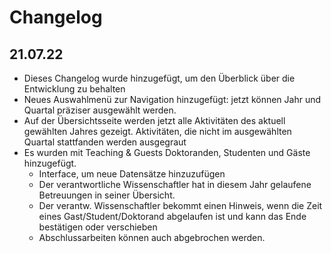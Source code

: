 # Changelog

## 21.07.22

- Dieses Changelog wurde hinzugefügt, um den Überblick über die Entwicklung zu behalten
- Neues Auswahlmenü zur Navigation hinzugefügt: jetzt können Jahr und Quartal präziser ausgewählt werden.
- Auf der Übersichtsseite werden jetzt alle Aktivitäten des aktuell gewählten Jahres gezeigt. Aktivitäten, die nicht im ausgewählten Quartal stattfanden werden ausgegraut
- Es wurden mit Teaching & Guests Doktoranden, Studenten und Gäste hinzugefügt.
  - Interface, um neue Datensätze hinzuzufügen
  - Der verantwortliche Wissenschaftler hat in diesem Jahr gelaufene Betreuungen in seiner Übersicht.
  - Der verantw. Wissenschaftler bekommt einen Hinweis, wenn die Zeit eines Gast/Student/Doktorand abgelaufen ist und kann das Ende bestätigen oder verschieben
  - Abschlussarbeiten können auch abgebrochen werden.